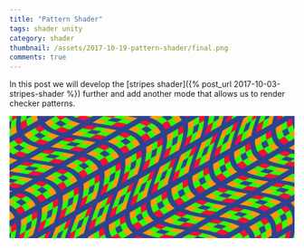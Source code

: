```yaml
---
title: "Pattern Shader"
tags: shader unity
category: shader
thumbnail: /assets/2017-10-19-pattern-shader/final.png
comments: true
---
```

In this post we will develop the [stripes shader]({% post_url 2017-10-03-stripes-shader %}) further and add another mode that allows us to render checker patterns.

![Final Pattern](/assets/2017-10-19-pattern-shader/final.png)
